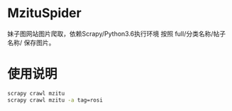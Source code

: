 # MzituSpider
妹子图网站图片爬取，依赖Scrapy/Python3.6执行环境
按照 full/分类名称/帖子名称/ 保存图片。

# 使用说明
```sh
scrapy crawl mzitu
scrapy crawl mzitu -a tag=rosi
```
